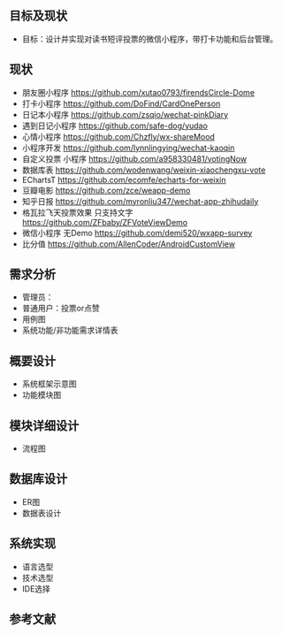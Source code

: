 ## 目标及现状
- 目标：设计并实现对读书短评投票的微信小程序，带打卡功能和后台管理。
## 现状
- 朋友圈小程序 https://github.com/xutao0793/firendsCircle-Dome
- 打卡小程序 https://github.com/DoFind/CardOnePerson
- 日记本小程序 https://github.com/zsqio/wechat-pinkDiary
- 遇到日记小程序 https://github.com/safe-dog/yudao
- 心情小程序 https://github.com/Chzfly/wx-shareMood
- 小程序开发 https://github.com/lynnlingying/wechat-kaoqin
- 自定义投票 小程序 https://github.com/a958330481/votingNow
- 数据库表 https://github.com/wodenwang/weixin-xiaochengxu-vote
- EChartsT https://github.com/ecomfe/echarts-for-weixin
- 豆瓣电影 https://github.com/zce/weapp-demo
- 知乎日报 https://github.com/myronliu347/wechat-app-zhihudaily
- 格瓦拉飞天投票效果 只支持文字 https://github.com/ZFbaby/ZFVoteViewDemo
- 微信小程序 无Demo https://github.com/demi520/wxapp-survey
- 比分值 https://github.com/AllenCoder/AndroidCustomView
## 需求分析
- 管理员：
- 普通用户：投票or点赞
- 用例图
- 系统功能/非功能需求详情表
## 概要设计
- 系统框架示意图
- 功能模块图
## 模块详细设计
- 流程图
## 数据库设计
- ER图
- 数据表设计
## 系统实现
- 语言选型
- 技术选型
- IDE选择
## 参考文献
